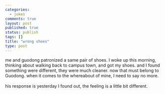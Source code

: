 ```yaml
--- 
categories: 
  - jokes
comments: true
layout: post
published: true
status: publish
tags: []
title: "wrong shoes"
type: post
---
```

<div id="msgcns!3725CC0EE38B1F6!847" class="bvMsg">me and guodong patronized a same pair of shoes. I woke up this morning, thinking about walking back to campus town, and got my shoes. and I found something were different, they were much cleaner. now that must belong to Guodong. when it comes to the whereabout of mine, I need to say no more.<br><br>his response is yesterday I found out, the feeling is a little bit different.<br><br><br>
</div>
